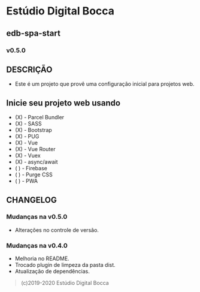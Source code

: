 # Estúdio Digital Bocca

## edb-spa-start

### v0.5.0

## DESCRIÇÃO

- Este é um projeto que provê uma configuração inicial para projetos web.

## Inicie seu projeto web usando

- (X) - Parcel Bundler
- (X) - SASS
- (X) - Bootstrap
- (X) - PUG
- (X) - Vue
- (X) - Vue Router
- (X) - Vuex
- (X) - async/await
- ( ) - Firebase
- ( ) - Purge CSS
- ( ) - PWA

## CHANGELOG

### Mudanças na v0.5.0

- Alterações no controle de versão.

### Mudanças na v0.4.0

- Melhoria no README.
- Trocado plugin de limpeza da pasta dist.
- Atualização de dependências.

>(c)2019-2020 Estúdio Digital Bocca
